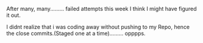 After many, many......... failed attempts this week I think I might have figured it out.

I didnt realize that i was coding away without pushing to my Repo, hence the close commits.(Staged one at a time)......... opppps. 




